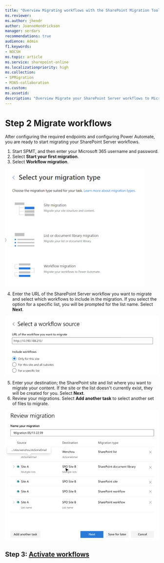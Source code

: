 ```yaml
---
title: "Overview Migrating workflows with the SharePoint Migration Tool (SPMT)"
ms.reviewer: 
ms.author: jhendr
author: JoanneHendrickson
manager: serdars
recommendations: true
audience: Admin
f1.keywords:
- NOCSH
ms.topic: article
ms.service: sharepoint-online
ms.localizationpriority: high
ms.collection:
- SPMigration
- M365-collaboration
ms.custom: 
ms.assetid: 
description: "Overview Migrate your SharePoint Server workflows to Microsoft 365 using the SharePoint Migration Tool (SPMT)"
---
```


# Step 2 Migrate workflows

After configuring the required endpoints and configuring Power Automate, you are ready to start migrating your SharePoint Server workflows.

1. Start SPMT, and then enter your Microsoft 365 username and password.    
2. Select **Start your first migration**.
3. Select **Workflow migration**.

![Select workflow migration](media/spmt-workflow-select.png)

4. Enter the URL of the SharePoint Server workflow you want to migrate and select which workflows to include in the migration. If you select the option for a specific list, you will be prompted for the list name.  Select **Next**.

![select a workflow source](media/spmt-workflow-select-source.png)

5. Enter your destination; the SharePoint site and list where you want to migrate your content.  If the site or the list doesn't currently exist, they will be created for you. Select **Next**. 
6. Review your migrations.  Select **Add another task** to select another set of files to migrate.

![Review workflow migrations](media/spmt-workflow-review-workflow-migrations.png)

## Step 3:  [Activate workflows](spmt-workflow-step3.md)